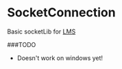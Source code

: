 # SocketConnection

Basic socketLib for [LMS](https://github.com/Phibedy/LMS)


###TODO
 * Doesn't work on windows yet!

